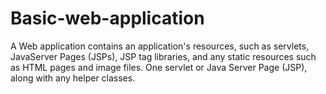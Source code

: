 # Basic-web-application
A Web application contains an application's resources, such as servlets, JavaServer Pages (JSPs), JSP tag libraries, and any static resources such as HTML pages and image files. One servlet or Java Server Page (JSP), along with any helper classes.
